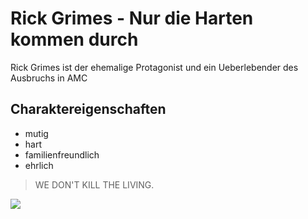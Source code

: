 # Rick Grimes - Nur die Harten kommen durch
Rick Grimes ist der ehemalige Protagonist und ein Ueberlebender des Ausbruchs in AMC
## Charaktereigenschaften
* mutig
* hart
* familienfreundlich
* ehrlich
> WE DON'T KILL THE LIVING.
<img src="https://upload.wikimedia.org/wikipedia/en/a/a9/Rickgrimes.jpg"/>